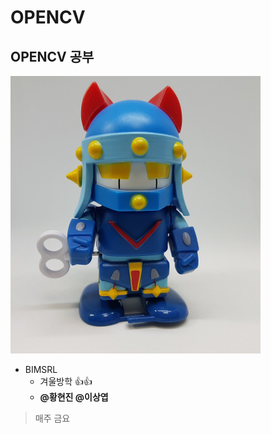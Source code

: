 # OPENCV

## OPENCV 공부

![taekwonv](.gitbook/assets/taekwonv1.jpg)

* BIMSRL  
  * 겨울방학 :+1::+1:
  * **@황현진 @이상엽**

> 매주 금요



